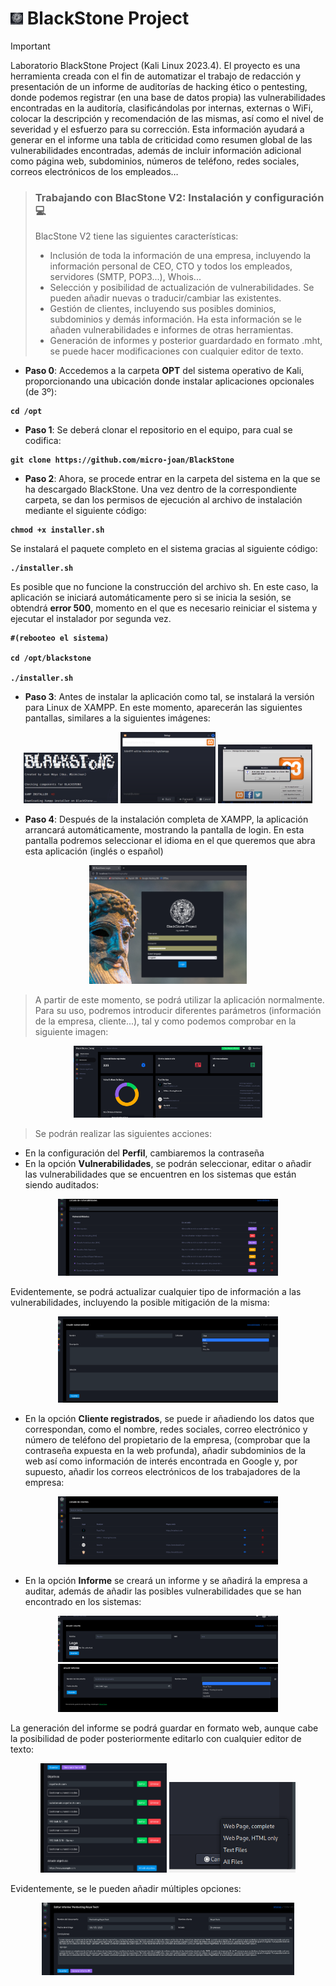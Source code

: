 # <img alt="Hacking_Labs, más allá de la Ciberseguridad" src="images/black.png" width="4%">	BlackStone Project 

> [!IMPORTANT]
> Laboratorio BlackStone Project (Kali Linux 2023.4). El proyecto es una herramienta creada con el fin de automatizar el trabajo de redacción y presentación de un informe de auditorías de hacking ético o pentesting, donde podemos registrar (en una base de datos propia) las vulnerabilidades encontradas en la auditoría, clasificándolas por internas, externas o WiFi, colocar la descripción y recomendación de las mismas, así como el nivel de severidad y el esfuerzo para su corrección. Esta información ayudará a generar en el informe una tabla de criticidad como resumen global de las vulnerabilidades encontradas, además de incluir información adicional como página web, subdominios, números de teléfono, redes sociales, correos electrónicos de los empleados…

> ### Trabajando con BlacStone V2: Instalación y configuración :computer:
> BlacStone V2 tiene las siguientes características:
> - Inclusión de toda la información de una empresa, incluyendo la información personal de CEO, CTO y todos los empleados, servidores (SMTP, POP3...), Whois...
> - Selección y posibilidad de actualización de vulnerabilidades. Se pueden añadir nuevas o traducir/cambiar las existentes.
> - Gestión de clientes, incluyendo sus posibles dominios, subdominios y demás información. Ha esta información se le añaden vulnerabilidades e informes de otras herramientas. 
> - Generación de informes y posterior guardardado en formato .mht, se puede hacer modificaciones con cualquier editor de texto.

- <b>Paso 0</b>: Accedemos a la carpeta <b>OPT</b> del sistema operativo de Kali, proporcionando una ubicación donde instalar aplicaciones opcionales (de 3º):
<b>

```
cd /opt
```
</b>

- <b>Paso 1</b>: Se deberá clonar el repositorio en el equipo, para cual se codifica:
<b>

```
git clone https://github.com/micro-joan/BlackStone
```
</b>

- <b>Paso 2</b>: Ahora, se procede entrar en la carpeta del sistema en la que se ha descargado BlackStone. Una vez dentro de la correspondiente carpeta, se dan los permisos de ejecución al archivo de instalación mediante el siguiente código:
<b>

```
chmod +x installer.sh
```
</b>

Se instalará el paquete completo en el sistema gracias al siguiente código:
<b>

```
./installer.sh
```
</b>

Es posible que no funcione la construcción del archivo sh. En este caso, la aplicación se iniciará automáticamente pero si se inicia la sesión, se obtendrá <b>error 500</b>, momento en el que es necesario reiniciar el sistema y ejecutar el instalador por segunda vez.
<b>

```
#(rebooteo el sistema)

cd /opt/blackstone

./installer.sh
```
</b>


- <b>Paso 3</b>: Antes de instalar la aplicación como tal, se instalará la versión para Linux de XAMPP. En este momento, aparecerán las siguientes pantallas, similares a la siguientes imágenes:
<p align="center">
<picture>
  <source media="(prefers-color-scheme: dark)" srcset="images/bstone_1.png">
  <source media="(prefers-color-scheme: light)" srcset="images/bstone_1.png">
  <img alt="Hacking_Labs, más allá de la Ciberseguridad" src="images/bstone_1.png" width="30%">
</picture>

<picture>
  <source media="(prefers-color-scheme: dark)" srcset="images/bstone_2.png">
  <source media="(prefers-color-scheme: light)" srcset="images/bstone_2.png">
  <img alt="Hacking_Labs, más allá de la Ciberseguridad" src="images/bstone_2.png" width="30%">
</picture>

<picture>
  <source media="(prefers-color-scheme: dark)" srcset="images/bstone_3.png">
  <source media="(prefers-color-scheme: light)" srcset="images/bstone_3.png">
  <img alt="Hacking_Labs, más allá de la Ciberseguridad" src="images/bstone_3.png" width="30%">
</picture>
</p>

- <b>Paso 4</b>: Después de la instalación completa de XAMPP, la aplicación arrancará automáticamente, mostrando la pantalla de login. En esta pantalla podremos seleccionar el idioma en el que queremos que abra esta aplicación (inglés o español)

<p align="center">
<picture>
  <source media="(prefers-color-scheme: dark)" srcset="images/bstone_4.png">
  <source media="(prefers-color-scheme: light)" srcset="images/bstone_4.png">
  <img alt="Hacking_Labs, más allá de la Ciberseguridad" src="images/bstone_4.png" width="50%">
</picture>
</p>

> A partir de este momento, se podrá utilizar la aplicación normalmente. Para su uso, podremos introducir diferentes parámetros (información de la empresa, cliente...), tal y como podemos comprobar en la siguiente imagen:

<p align="center">
<picture>
  <source media="(prefers-color-scheme: dark)" srcset="images/bstone_5.png">
  <source media="(prefers-color-scheme: light)" srcset="images/bstone_5.png">
  <img alt="Hacking_Labs, más allá de la Ciberseguridad" src="images/bstone_5.png" width="60%">
</picture>
</p>

> Se podrán realizar las siguientes acciones:

- En la configuración del <b>Perfil</b>, cambiaremos la contraseña
- En la opción <b>Vulnerabilidades</b>, se podrán seleccionar, editar o añadir las vulnerabilidades que se encuentren en los sistemas que están siendo auditados:

<p align="center">
<picture>
  <source media="(prefers-color-scheme: dark)" srcset="images/bstone_7.png">
  <source media="(prefers-color-scheme: light)" srcset="images/bstone_7.png">
  <img alt="Hacking_Labs, más allá de la Ciberseguridad" src="images/bstone_7.png" width="70%">
</picture>
</p>

Evidentemente, se podrá actualizar cualquier tipo de información a las vulnerabilidades, incluyendo la posible mitigación de la misma:

<p align="center">
<picture>
  <source media="(prefers-color-scheme: dark)" srcset="images/bstone_10.png">
  <source media="(prefers-color-scheme: light)" srcset="images/bstone_10.png">
  <img alt="Hacking_Labs, más allá de la Ciberseguridad" src="images/bstone_10.png" width="70%">
</picture>
</p>


- En la opción <b>Cliente registrados</b>, se puede ir añadiendo los datos que correspondan, como el nombre, redes sociales, correo electrónico y número de teléfono del propietario de la empresa, (comprobar que la contraseña expuesta en la web profunda), añadir subdominios de la web así como información de interés encontrada en Google y, por supuesto, añadir los correos electrónicos de los trabajadores de la empresa:

<p align="center">
<picture>
  <source media="(prefers-color-scheme: dark)" srcset="images/bstone_8.png">
  <source media="(prefers-color-scheme: light)" srcset="images/bstone_8.png">
  <img alt="Hacking_Labs, más allá de la Ciberseguridad" src="images/bstone_8.png" width="70%">
</picture>
</p>

- En la opción <b>Informe</b> se creará un informe y se añadirá la empresa a auditar, además de añadir las posibles vulnerabilidades que se han encontrado en los sistemas: 

<p align="center">
<picture>
  <source media="(prefers-color-scheme: dark)" srcset="images/bstone_11png">
  <source media="(prefers-color-scheme: light)" srcset="images/bstone_11.png">
  <img alt="Hacking_Labs, más allá de la Ciberseguridad" src="images/bstone_11.png" width="70%">
</picture>

<picture>
  <source media="(prefers-color-scheme: dark)" srcset="images/bstone_12png">
  <source media="(prefers-color-scheme: light)" srcset="images/bstone_12.png">
  <img alt="Hacking_Labs, más allá de la Ciberseguridad" src="images/bstone_12.png" width="70%">
</picture>

</p>

La generación del informe se podrá guardar en formato web, aunque cabe la posibilidad de poder posteriormente editarlo con cualquier editor de texto: 

<p align="center">
<picture>
  <source media="(prefers-color-scheme: dark)" srcset="images/bstone_14png">
  <source media="(prefers-color-scheme: light)" srcset="images/bstone_14.png">
  <img alt="Hacking_Labs, más allá de la Ciberseguridad" src="images/bstone_14.png" width="40%">
</picture>

<picture>
  <source media="(prefers-color-scheme: dark)" srcset="images/bstone_15png">
  <source media="(prefers-color-scheme: light)" srcset="images/bstone_15.png">
  <img alt="Hacking_Labs, más allá de la Ciberseguridad" src="images/bstone_15.png" width="40%">
</picture>
</p>

Evidentemente, se le pueden añadir múltiples opciones:

<p align="center">
<picture>
  <source media="(prefers-color-scheme: dark)" srcset="images/bstone_13.png">
  <source media="(prefers-color-scheme: light)" srcset="images/bstone_13.png">
  <img alt="Hacking_Labs, más allá de la Ciberseguridad" src="images/bstone_13.png" width="80%">
</picture>
</p>


